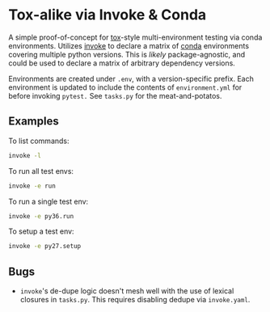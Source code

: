 # Tox-alike via Invoke & Conda

A simple proof-of-concept for [tox]-style multi-environment testing via
conda environments. Utilizes [invoke] to declare a matrix of [conda]
environments covering multiple python versions. This is *likely*
package-agnostic, and could be used to declare a matrix of arbitrary
dependency versions.

Environments are created under `.env`, with a version-specific prefix.
Each environment is updated to include the contents of `environment.yml`
for before invoking `pytest.` See `tasks.py` for the meat-and-potatos.

## Examples

To list commands:

```sh
invoke -l
```

To run all test envs:

```sh
invoke -e run
```

To run a single test env:

```sh
invoke -e py36.run
```

To setup a test env:

```sh
invoke -e py27.setup
```

## Bugs

* `invoke`'s de-dupe logic doesn't mesh well with the use of lexical
  closures in `tasks.py`. This requires disabling dedupe via
  `invoke.yaml`.


[invoke]: http://www.pyinvoke.org/
[conda]: https://conda.io/docs/
[tox]: https://tox.readthedocs.io
